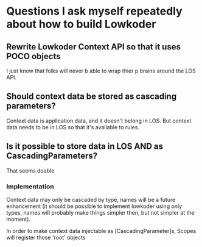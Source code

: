 ﻿# Questions I ask myself repeatedly about how to build Lowkoder

## Rewrite Lowkoder Context API so that it uses POCO objects
I just know that folks will never b able to wrap thier p brains around the LOS API.

## Should context data be stored as cascading parameters?
Context data is application data, and it doesn't belong in LOS.
But context data needs to be in LOS so that it's available to rules.

## Is it possible to store data in LOS AND as CascadingParameters?
That seems doable


### Implementation
Context data may only be cascaded by type, names will be a future enhancement (it should be possible to implement 
lowkoder using only types, names will probably make things simpler then, but not simpler at the moment).

In order to make context data injectable as [CascadingParameter]s, Scopes will register those 'root' objects 
	
